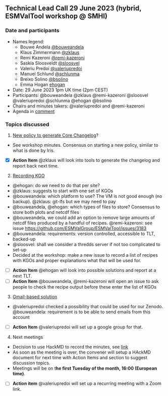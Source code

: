 ## Technical Lead Call 29 June 2023 (hybrid, ESMValTool workshop @ SMHI)

### Date and participants

- Names legend:
  - Bouwe Andela [@bouweandela](https://github.com/bouweandela)
  - Klaus Zimmermann [@zklaus](https://github.com/zklaus)
  - Remi Kazeroni [@remi-kazeroni](https://github.com/remi-kazeroni)
  - Saskia Sloosveldt [@sloosvel](https://github.com/sloosvel)
  - Valeriu Predoi [@valeriupredoi](https://github.com/valeriupredoi)
  - Manuel Schlund [@schlunma](https://github.com/schlunma)
  - Breixo Solino [@bsolino](https://github.com/bsolino)
  - Emma Hogan [ehogan](https://github.com/ehogan)
- Date: 29 June 2023 1pm UK time (2pm CEST)
- Participants: @bouweandela @zklaus @remi-kazeroni @sloosvel @valeriupredoi @schlunma @ehogan @bsolino
- Chairs and minutes takers: @valeriupredoi and @remi-kazeroni
- Agenda in [comment](https://github.com/ESMValGroup/Community/discussions/113#discussion-5351617)

### Topics discussed

1. [New policy to generate Core Changelog](https://github.com/ESMValGroup/Community/discussions/86#discussioncomment-5381404)?
  - See workshop minutes. Consensus on starting a new policy, similar to what is done by Iris.
  - [x] **Action Item** @zklaus will look into tools to generate the changelog and report back next time.

2. [Recording KGO](https://github.com/ESMValGroup/Community/discussions/86#discussioncomment-5474852)
  - @ehogan: do we need to do that per site?
  - @zklaus: suggests to start with one set of KGOs
  - @bouweandela: which platform to use? The VM is not good enough (no backup). @zklaus: git-lfs but we may need to pay
  - @bouweandela, @ehogan: which types of files to store? Consensus to store both plots and netcdf files
  - @bouweandela, we could add an option to remove large amounts of netcdf files produced by a handful of recipes. @remi-kazeroni: see issue https://github.com/ESMValGroup/ESMValTool/issues/3183
  - @bouweandela: requirements: version controlled, accessible to TLT, backed-up
  - @sloosvel: shall we consider a thredds server if not too complicated to set-up
  - Decided at the workshop: make a new issue to record a list of recipes with KGOs and proper explanations what that will be used for.
  - [ ] **Action Item** @ehogan will look into possible solutions and report at a next TLT.
  - [ ] **Action Item** @bouweandela, @remi-kazeroni will open an issue to ask people to check the recipe output before these enter the list of KGOs 

3. [Gmail-based solution](https://github.com/ESMValGroup/Community/discussions/86#discussioncomment-5381460)
  - @valeriupredoi checked a possibility that could be used for our Zenodo. @bouweandela: requirement is to be able to send emails from this account
  - [ ] **Action Item** @valeriupredoi will set up a google group for that.

4. Next meetings
  - Decision to use HackMD to record the minutes, see [link](https://hackmd.io/@CS80aeLkSQOjqsG5kzUKqg/ByUP4nYQq)
  - As soon as the meeting is over, the convener will setup a HAckMD document for next time with Action Items and section to suggest discussion topics.
  - Meetings will be on t**he first Tuesday of the month, 16:00 (European time)**.
  - [ ] **Action item** @valeriupredoi will set up a recurring meeting with a Zoom link.
